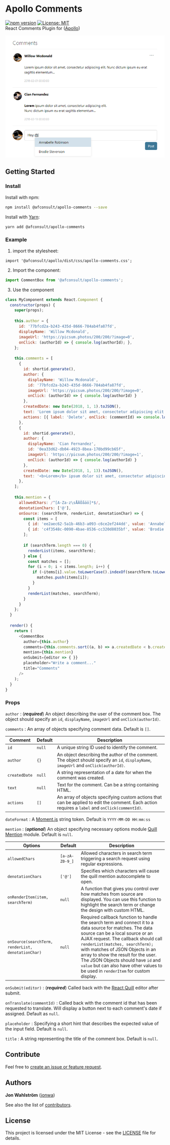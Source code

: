 # Apollo Comments
[![npm version](https://badge.fury.io/js/%40afconsult%2Fapollo-comments.svg)](https://badge.fury.io/js/%40afconsult%2Fapollo-comments)
[![License: MIT](https://img.shields.io/badge/License-MIT-yellow.svg)](https://opensource.org/licenses/MIT)
<br />
React Comments Plugin for ([Apollo](https://github.com/afconsult/apollo))

![Demo](./docs/screenshot.PNG)

## Getting Started
### Install
Install with npm:
```bash
npm install @afconsult/apollo-comments --save
```
Install with [Yarn](https://yarnpkg.com/en/):
```bash
yarn add @afconsult/apollo-comments
```

### Example
1. import the stylesheet:
```javscript
import '@afconsult/apollo/dist/css/apollo-comments.css';
```

2. Import the component:
```javascript
import CommentBox from '@afconsult/apollo-comments';
```

3. Use the component
```javascript
class MyComponent extends React.Component {
  constructor(props) {
    super(props);

    this.author = {
      id: '77bfcd2a-b243-435d-8666-784ab4fa87fd',
      displayName: 'Willow Mcdonald',
      imageUrl: 'https://picsum.photos/200/200/?image=0',
      onClick: (authorId) => { console.log(authorId); },
    };

    this.comments = [
      {
        id: shortid.generate(),
        author: {
          displayName: 'Willow Mcdonald',
          id: '77bfcd2a-b243-435d-8666-784ab4fa87fd',
          imageUrl: 'https://picsum.photos/200/200/?image=0',
          onClick: (authorId) => { console.log(authorId) }
        },
        createdDate: new Date(2018, 1, 1).toJSON(),
        text: 'Lorem ipsum dolor sit amet, consectetur adipiscing elit. Nunc dictum ipsum eu erat sagittis elementum...',
        actions: [{ label: 'Delete', onClick: (commentId) => console.log(`Deleted ${commentId}`) }],
      },
      {
        id: shortid.generate(),
        author: {
          displayName: 'Cian Fernandez',
          id: '0ea33d62-db04-4923-8bea-170bd99cb65f',
          imageUrl: 'https://picsum.photos/200/200/?image=1',
          onClick: (authorId) => { console.log(authorId) }
        },
        createdDate: new Date(2018, 1, 13).toJSON(),
        text: '<b>Lorem</b> ipsum dolor sit amet, consectetur adipiscing elit. \nNunc dictum ipsum eu erat sagittis elementum...',
      },
    ];

    this.mention = {
      allowedChars: /^[A-Za-z\sÅÄÖåäö]*$/,
      denotationChars: ['@'],
      onSource: (searchTerm, renderList, denotationChar) => {
        const items = [
          { id: 'ee2aec62-5a1b-46b3-a093-c6ce2ef244dd', value: 'Annabelle Robinson' },
          { id: 'c4f3548c-0090-4bae-8536-cc320d8035bf', value: 'Brodie Stevenson' }
        ];

        if (searchTerm.length === 0) {
          renderList(items, searchTerm);
        } else {
          const matches = [];
          for (i = 0; i < items.length; i++) {
            if (~items[i].value.toLowerCase().indexOf(searchTerm.toLowerCase())) {
              matches.push(items[i]);
            }
          }
          renderList(matches, searchTerm);
        }
      }
    };
  }

  render() {    
    return (
      <CommentBox
        author={this.author}
        comments={this.comments.sort((a, b) => a.createdDate < b.createdDate ? -1 : 1)}
        mention={this.mention}
        onSubmit={editor => { }}
        placeholder="Write a comment..."
        title="Comments"
      />
    );
  }
}
```

### Props
`author`
: (**_required_**) An object describing the user of the comment box. The object should specify an `id`, `displayName`, `imageUrl` and `onClick(authorId)`.

`comments`
: An array of objects specifying comment data. Default is `[]`.

| Comment    | Default        | Description  |
| ---------- | -------------- | ------------ |
| `id` | `null` | A unique string ID used to identify the comment. |
| `author` | `{}` | An object describing the author of the comment. The object should specify an `id`, `displayName`, `imageUrl` and `onClick(authorId)`. |
| `createdDate` | `null` | A string representation of a date for when the comment was created. |
| `text` | `null` | Text for the comment. Can be a string containing HTML. |
| `actions` | `[]` | An array of objects specifying custom actions that can be applied to edit the comment. Each action requires a `label` and `onClick(commentId)`. |

`dateFormat`
: A [Moment.js](https://momentjs.com/docs/#/displaying/format/) string token. Default is `YYYY-MM-DD HH:mm:ss`

`mention`
: (**_optional_**) An object specifying necessary options module [Quill Mention](https://github.com/afconsult/quill-mention) module. Default is `null`.

| Options    | Default        | Description |
| ---------- | -------------- | ------------ |
| `allowedChars` | `[a-zA-Z0-9_]` | Allowed characters in search term triggering a search request using regular expressions. |
| `denotationChars` | `['@']` | Specifies which characters will cause the quill mention autocomplete to open. |
| `onRenderItem(item, searchTerm)` | `null` | A function that gives you control over how matches from source are displayed. You can use this function to highlight the search term or change the design with custom HTML. |
| `onSource(searchTerm, renderList, denotationChar)` | `null` |  Required callback function to handle the search term and connect it to a data source for matches. The data source can be a local source or an AJAX request. The callback should call `renderList(matches, searchTerm);` with matches of JSON Objects in an array to show the result for the user. The JSON Objects should have `id` and `value` but can also have other values to be used in `renderItem` for custom display. |

`onSubmit(editor)`
: (**_required_**) Called back with the [React Quill](https://github.com/zenoamaro/react-quill/blob/master/README.md) editor after submit.

`onTranslate(commentId)`
: Called back with the comment id that has been requested to translate. Will display a button next to each comment's date if assigned. Default as `null`.

`placeholder`
: Specifying a short hint that describes the expected value of the input field. Default is `null`.

`title`
: A string representing the title of the comment box. Default is `null`.

## Contribute
Feel free to [create an issue or feature request](https://github.com/afconsult/apollo-comments/issues/new).

## Authors
**Jon Wahlström** ([jonwa](https://github.com/jonwa))

See also the list of [contributors](https://github.com/afconsult/apollo-comments/contributors).

## License
This project is licensed under the MIT License - see the [LICENSE](LICENSE) file for details.
